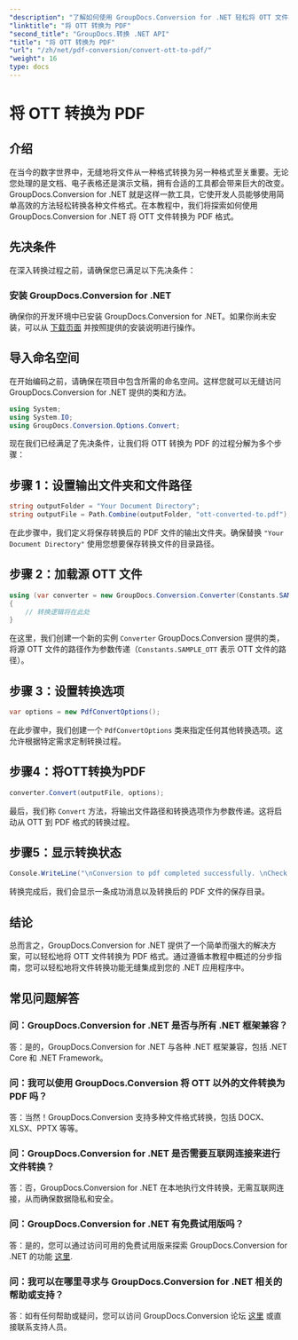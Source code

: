 ```yaml
---
"description": "了解如何使用 GroupDocs.Conversion for .NET 轻松将 OTT 文件转换为 PDF 格式。将文件转换功能无缝集成到您的 .NET 应用程序中。"
"linktitle": "将 OTT 转换为 PDF"
"second_title": "GroupDocs.转换 .NET API"
"title": "将 OTT 转换为 PDF"
"url": "/zh/net/pdf-conversion/convert-ott-to-pdf/"
"weight": 16
type: docs
---
```

# 将 OTT 转换为 PDF

## 介绍

在当今的数字世界中，无缝地将文件从一种格式转换为另一种格式至关重要。无论您处理的是文档、电子表格还是演示文稿，拥有合适的工具都会带来巨大的改变。GroupDocs.Conversion for .NET 就是这样一款工具，它使开发人员能够使用简单高效的方法轻松转换各种文件格式。在本教程中，我们将探索如何使用 GroupDocs.Conversion for .NET 将 OTT 文件转换为 PDF 格式。

## 先决条件

在深入转换过程之前，请确保您已满足以下先决条件：

### 安装 GroupDocs.Conversion for .NET

确保你的开发环境中已安装 GroupDocs.Conversion for .NET。如果你尚未安装，可以从 [下载页面](https://releases.groupdocs.com/conversion/net/) 并按照提供的安装说明进行操作。

## 导入命名空间

在开始编码之前，请确保在项目中包含所需的命名空间。这样您就可以无缝访问 GroupDocs.Conversion for .NET 提供的类和方法。

```csharp
using System;
using System.IO;
using GroupDocs.Conversion.Options.Convert;
```


现在我们已经满足了先决条件，让我们将 OTT 转换为 PDF 的过程分解为多个步骤：

## 步骤 1：设置输出文件夹和文件路径

```csharp
string outputFolder = "Your Document Directory";
string outputFile = Path.Combine(outputFolder, "ott-converted-to.pdf");
```

在此步骤中，我们定义将保存转换后的 PDF 文件的输出文件夹。确保替换 `"Your Document Directory"` 使用您想要保存转换文件的目录路径。

## 步骤 2：加载源 OTT 文件

```csharp
using (var converter = new GroupDocs.Conversion.Converter(Constants.SAMPLE_OTT))
{
    // 转换逻辑将在此处
}
```

在这里，我们创建一个新的实例 `Converter` GroupDocs.Conversion 提供的类，将源 OTT 文件的路径作为参数传递（`Constants.SAMPLE_OTT` 表示 OTT 文件的路径）。

## 步骤 3：设置转换选项

```csharp
var options = new PdfConvertOptions();
```

在此步骤中，我们创建一个 `PdfConvertOptions` 类来指定任何其他转换选项。这允许根据特定需求定制转换过程。

## 步骤4：将OTT转换为PDF

```csharp
converter.Convert(outputFile, options);
```

最后，我们称 `Convert` 方法，将输出文件路径和转换选项作为参数传递。这将启动从 OTT 到 PDF 格式的转换过程。

## 步骤5：显示转换状态

```csharp
Console.WriteLine("\nConversion to pdf completed successfully. \nCheck output in {0}", outputFolder);
```

转换完成后，我们会显示一条成功消息以及转换后的 PDF 文件的保存目录。

## 结论

总而言之，GroupDocs.Conversion for .NET 提供了一个简单而强大的解决方案，可以轻松地将 OTT 文件转换为 PDF 格式。通过遵循本教程中概述的分步指南，您可以轻松地将文件转换功能无缝集成到您的 .NET 应用程序中。

## 常见问题解答

### 问：GroupDocs.Conversion for .NET 是否与所有 .NET 框架兼容？

答：是的，GroupDocs.Conversion for .NET 与各种 .NET 框架兼容，包括 .NET Core 和 .NET Framework。

### 问：我可以使用 GroupDocs.Conversion 将 OTT 以外的文件转换为 PDF 吗？

答：当然！GroupDocs.Conversion 支持多种文件格式转换，包括 DOCX、XLSX、PPTX 等等。

### 问：GroupDocs.Conversion for .NET 是否需要互联网连接来进行文件转换？

答：否，GroupDocs.Conversion for .NET 在本地执行文件转换，无需互联网连接，从而确保数据隐私和安全。

### 问：GroupDocs.Conversion for .NET 有免费试用版吗？

答：是的，您可以通过访问可用的免费试用版来探索 GroupDocs.Conversion for .NET 的功能 [这里](https://releases。groupdocs.com/).

### 问：我可以在哪里寻求与 GroupDocs.Conversion for .NET 相关的帮助或支持？

答：如有任何帮助或疑问，您可以访问 GroupDocs.Conversion 论坛 [这里](https://forum.groupdocs.com/c/conversion/11) 或直接联系支持人员。